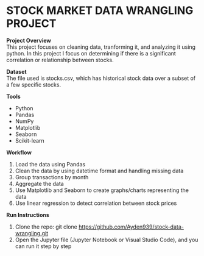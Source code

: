 # STOCK MARKET DATA WRANGLING PROJECT

**Project Overview**  
This project focuses on cleaning data, tranforming it, and analyzing it using python. In this project I focus on determining if there is a significant correlation or relationship between stocks.

**Dataset**  
The file used is stocks.csv, which has historical stock data over a subset of a few specific stocks.  

**Tools**  
- Python
- Pandas
- NumPy
- Matplotlib
- Seaborn
- Scikit-learn
  
**Workflow**
1. Load the data using Pandas
2. Clean the data by using datetime format and handling missing data
3. Group transactions by month
4. Aggregate the data
5. Use Matplotlib and Seaborn to create graphs/charts representing the data
6. Use linear regression to detect correlation between stock prices

**Run Instructions**
1. Clone the repo: git clone https://github.com/Ayden939/stock-data-wrangling.git
2. Open the Jupyter file (Jupyter Notebook or Visual Studio Code), and you can run it step by step
